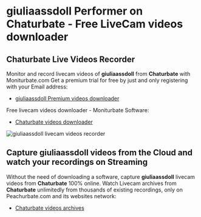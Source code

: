 # giuliaassdoll Performer on Chaturbate - Free LiveCam videos downloader

## Chaturbate Live Videos Recorder

Monitor and record livecam videos of **giuliaassdoll** from **Chaturbate** with Moniturbate.com
Get a premium trial for free by just and only registering with your Email address:
* [giuliaassdoll Premium videos downloader](https://moniturbate.com/request-demo-licence-key.html)

Free livecam videos downloader - Moniturbate Software:
* [Chaturbate videos downloader](https://moniturbate.com/moniturbate-download-software.html)

![giuliaassdoll livecam videos recorder](https://peachurnet.com/templates/moniturbate-software.png)


## Capture giuliaassdoll videos from the Cloud and watch your recordings on Streaming

Without the need of downloading a software, capture **giuliaassdoll** livecam videos from **Chaturbate** 100% online.
Watch Livecam archives from **Chaturbate** unlimitedly from thousands of existing recordings, only on Peachurbate.com and its websites network:
* [Chaturbate videos archives](https://peachurnet.com/)